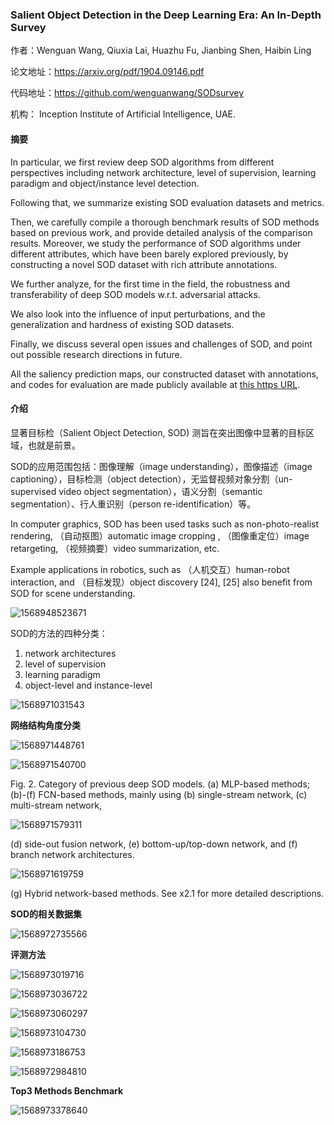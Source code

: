 ### Salient Object Detection in the Deep Learning Era: An In-Depth Survey

作者：Wenguan Wang, Qiuxia Lai, Huazhu Fu, Jianbing Shen, Haibin Ling

论文地址：https://arxiv.org/pdf/1904.09146.pdf

代码地址：https://github.com/wenguanwang/SODsurvey 

机构： Inception Institute of Artificial Intelligence, UAE. 



#### 摘要

In particular, we first review deep SOD algorithms from different perspectives including network architecture, level of supervision, learning paradigm and object/instance level detection. 

Following that, we summarize existing SOD evaluation datasets and metrics. 

Then, we carefully compile a thorough benchmark results of SOD methods based on previous work, and provide detailed analysis of the comparison results. Moreover, we study the performance of SOD algorithms under different attributes, which have been barely explored previously, by constructing a novel SOD dataset with rich attribute annotations. 

We further analyze, for the first time in the field, the robustness and transferability of deep SOD models w.r.t. adversarial attacks. 

We also look into the influence of input perturbations, and the generalization and hardness of existing SOD datasets. 

Finally, we discuss several open issues and challenges of SOD, and point out possible research directions in future. 

All the saliency prediction maps, our constructed dataset with annotations, and codes for evaluation are made publicly available at [this https URL](https://github.com/wenguanwang/SODsurvey).



#### 介绍

显著目标检（Salient Object Detection, SOD) 测旨在突出图像中显著的目标区域，也就是前景。

SOD的应用范围包括：图像理解（image understanding），图像描述（image captioning），目标检测（object detection），无监督视频对象分割（un-supervised video object segmentation），语义分割（semantic segmentation）、行人重识别（person re-identification）等。

 In computer graphics, SOD has been used tasks such as non-photo-realist rendering, （自动抠图）automatic image cropping , （图像重定位）image retargeting, （视频摘要）video summarization, etc. 

Example applications in robotics, such as （人机交互）human-robot interaction, and （目标发现）object discovery [24], [25] also benefit from SOD for scene understanding.



![1568948523671](D:\Notes\raw_images\1568948523671.png)

SOD的方法的四种分类：

1. network architectures
2. level of supervision
3. learning paradigm
4. object-level and instance-level

![1568971031543](D:\Notes\raw_images\1568971031543.png)



**网络结构角度分类**



![1568971448761](D:\Notes\raw_images\1568971448761.png)

![1568971540700](D:\Notes\raw_images\1568971540700.png)

Fig. 2. Category of previous deep SOD models. (a) MLP-based methods; (b)-(f) FCN-based methods, mainly using (b) single-stream network, (c) multi-stream network,

![1568971579311](D:\Notes\raw_images\1568971579311.png)

 (d) side-out fusion network, (e) bottom-up/top-down network, and (f) branch network architectures. 

![1568971619759](D:\Notes\raw_images\1568971619759.png)

(g) Hybrid network-based methods. See x2.1 for more detailed descriptions.



**SOD的相关数据集**

![1568972735566](D:\Notes\raw_images\1568972735566.png)



**评测方法**

![1568973019716](D:\Notes\raw_images\1568973019716.png)

![1568973036722](D:\Notes\raw_images\1568973036722.png)

![1568973060297](D:\Notes\raw_images\1568973060297.png)

![1568973104730](D:\Notes\raw_images\1568973104730.png)

![1568973186753](D:\Notes\raw_images\1568973186753.png)

![1568972984810](D:\Notes\raw_images\1568972984810.png)

**Top3 Methods Benchmark**

![1568973378640](D:\Notes\raw_images\1568973378640.png)